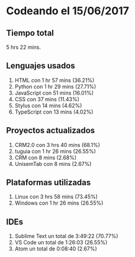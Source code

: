 # Codeando el 15/06/2017

## Tiempo total
5 hrs 22 mins.

## Lenguajes usados
1. HTML con 1 hr 57 mins (36.21%)
1. Python con 1 hr 29 mins (27.71%)
1. JavaScript con 51 mins (16.01%)
1. CSS con 37 mins (11.43%)
1. Stylus con 14 mins (4.62%)
1. TypeScript con 13 mins (4.02%)

## Proyectos actualizados
1. CRM2.0 con 3 hrs 40 mins (68.1%)
1. tuguia con 1 hr 26 mins (26.55%)
1. CRM con 8 mins (2.68%)
1. UnisemTab con 8 mins (2.67%)

## Plataformas utilizadas
1. Linux con 3 hrs 58 mins (73.45%)
1. Windows con 1 hr 26 mins (26.55%)

## IDEs
1. Sublime Text un total de 3:49:22 (70.77%)
1. VS Code un total de 1:26:03 (26.55%)
1. Atom un total de 0:08:40 (2.67%)
